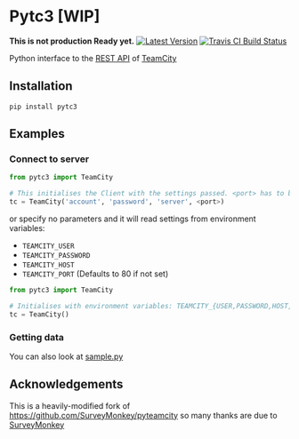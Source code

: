 # Pytc3 [WIP]
**This is not production Ready yet.**
[![Latest Version](https://badge.fury.io/py/pytc3.svg)](https://pypi.python.org/pypi/pytc3/)
[![Travis CI Build Status](https://travis-ci.org/ageekymonk/pytc3.svg?branch=master)](https://travis-ci.org/ageekymonk/pytc3)

Python interface to the [REST
API](https://confluence.jetbrains.com/display/TCD10/REST+API) of
[TeamCity](https://www.jetbrains.com/teamcity/)

## Installation

```
pip install pytc3
```

## Examples

### Connect to server

```python
from pytc3 import TeamCity

# This initialises the Client with the settings passed. <port> has to be an integer.
tc = TeamCity('account', 'password', 'server', <port>)
```

or specify no parameters and it will read settings from environment
variables:

- `TEAMCITY_USER`
- `TEAMCITY_PASSWORD`
- `TEAMCITY_HOST`
- `TEAMCITY_PORT` (Defaults to 80 if not set)

```python
from pytc3 import TeamCity

# Initialises with environment variables: TEAMCITY_{USER,PASSWORD,HOST,PORT}
tc = TeamCity()
```

### Getting data

You can also look at
[sample.py](https://github.com/ageekymonk/pytc3/blob/master/sample.py)

## Acknowledgements

This is a heavily-modified fork of https://github.com/SurveyMonkey/pyteamcity so many thanks are due to [SurveyMonkey](https://github.com/SurveyMonkey)
